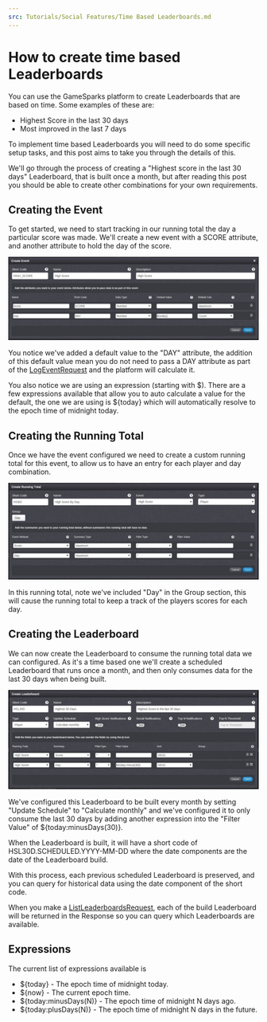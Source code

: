 ```yaml
---
src: Tutorials/Social Features/Time Based Leaderboards.md
---
```


# How to create time based Leaderboards

You can use the GameSparks platform to create Leaderboards that are based on time. Some examples of these are:

  * Highest Score in the last 30 days
  * Most improved in the last 7 days


To implement time based Leaderboards you will need to do some specific setup tasks, and this post aims to take you through the details of this.

We'll go through the process of creating a "Highest score in the last 30 days" Leaderboard, that is built once a month, but after reading this post you should be able to create other combinations for your own requirements.

## Creating the Event

To get started, we need to start tracking in our running total the day a particular score was made. We'll create a new event with a SCORE attribute, and another attribute to hold the day of the score.

![](img/TimeLDR/1.jpg)

You notice we've added a default value to the "DAY" attribute, the addition of this default value mean you do not need to pass a DAY attribute as part of the [LogEventRequest](https://docs.gamesparks.net/documentation/request-api/player-request-api/logeventrequest) and the platform will calculate it.

You also notice we are using an expression (starting with $). There are a few expressions available that allow you to auto calculate a value for the default, the one we are using is ${today} which will automatically resolve to the epoch time of midnight today.

## Creating the Running Total

Once we have the event configured we need to create a custom running total for this event, to allow us to have an entry for each player and day combination.

![](img/TimeLDR/2.jpg)

In this running total, note we've included "Day" in the Group section, this will cause the running total to keep a track of the players scores for each day.

## Creating the Leaderboard

We can now create the Leaderboard to consume the running total data we can configured. As it's a time based one we'll create a scheduled Leaderboard that runs once a month, and then only consumes data for the last 30 days when being built.

![](img/TimeLDR/3.jpg)

We've configured this Leaderboard to be built every month by setting "Update Schedule" to "Calculate monthly" and we've configured it to only consume the last 30 days by adding another expression into the "Filter Value" of ${today:minusDays(30)}.

When the Leaderboard is built, it will have a short code of HSL30D.SCHEDULED.YYYY-MM-DD where the date components are the date of the Leaderboard build.

With this process, each previous scheduled Leaderboard is preserved, and you can query for historical data using the date component of the short code.

When you make a [ListLeaderboardsRequest](https://docs.gamesparks.net/documentation/request-api/leaderboards-request-api/listleaderboardsrequest), each of the build Leaderboard will be returned in the Response so you can query which Leaderboards are available.

## Expressions

The current list of expressions available is

  * ${today} - The epoch time of midnight today.
  * ${now} - The current epoch time.
  * ${today:minusDays(N)} - The epoch time of midnight N days ago.
  * ${today:plusDays(N)} - The epoch time of midnight N days in the future.
